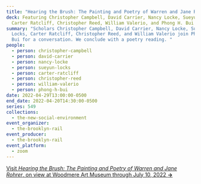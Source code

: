```yaml
---
title: "Hearing the Brush: The Painting and Poetry of Warren and Jane Rohrer"
deck: Featuring Christopher Campbell, David Carrier, Nancy Locke, Sueyun Locks,
  Carter Ratcliff, Christopher Reed, William Valerio, and Phong H. Bui
summary: "Scholars Christopher Campbell, David Carrier, Nancy Locke, Sueyun
  Locks, Carter Ratcliff, Christopher Reed, and William Valerio join Phong H.
  Bui for a conversation. We conclude with a poetry reading. "
people:
  - person: christopher-campbell
  - person: david-carrier
  - person: nancy-locke
  - person: sueyun-locks
  - person: carter-ratcliff
  - person: christopher-reed
  - person: william-valerio
  - person: phong-h-bui
date: 2022-04-29T13:00:00-0500
end_date: 2022-04-20T14:30:00-0500
series: 549
collections:
  - the-new-social-environment
event_organizer:
  - the-brooklyn-rail
event_producer:
  - the-brooklyn-rail
event_platform:
  - zoom
---
```

[Visit *Hearing the Brush: The Painting and Poetry of Warren and Jane Rohrer*, on view at Woodmere Art Museum through July 10, 2022 **→**](https://woodmereartmuseum.org/experience/exhibitions/hearing-the-brush-the-painting-and-poetry-of-warren-and-jane-rohrer)